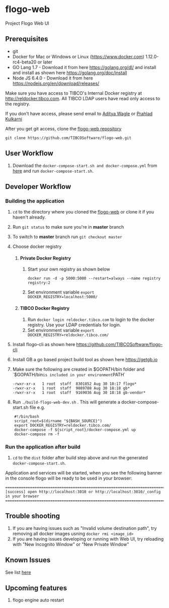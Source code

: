 # flogo-web
Project Flogo Web UI  

## Prerequisites

- git
- Docker for Mac or Windows or Linux (https://www.docker.com) 1.12.0-rc4-beta20 or later
- GO Lang 1.7 - Download it from here https://golang.org/dl/ and install and install as shown here https://golang.org/doc/install 
- Node JS 6.4.0 - Download it from here https://nodejs.org/en/download/releases/ 

Make sure you have access to TIBCO's Internal Docker registry at http://reldocker.tibco.com. All TIBCO LDAP users have read only access to the registry.


If you don't have access, please send email to [Aditya Wagle](mailto:awagle@tibco.com?subject=Flogo%20Docker%20Access) or [Prahlad Kulkarni](mailto:pkulkarn@tibco.com?subject=Flogo%20%20Access)

After you get git access, clone the [flogo-web repository](https://github.com/TIBCOSoftware/flogo-web.git)

```
git clone https://github.com/TIBCOSoftware/flogo-web.git
```
##  User Workflow
1. Download the `docker-compose-start.sh and docker-compose.yml` from [here](https://github.com/TIBCOSoftware/flogo-web/releases/tag/0.2.0) and run `docker-compose-start.sh`.

##  Developer Workflow

### Building the application 
1. `cd` to the directory where you cloned the [flogo-web](https://github.com/TIBCOSoftware/flogo-web.git) or clone it if you haven't already.
1. Run `git status` to make sure you're in **master** branch
1. To switch to **master** branch run `git checkout master`
1. Choose docker registry 
    1. #### Private Docker Registry 
       1. Start your own registry as shown below
            ```
            docker run -d -p 5000:5000 --restart=always --name registry registry:2
            ```
       1. Set environment variable `export DOCKER_REGISTRY=localhost:5000/`

    1. #### TIBCO Docker Registry
        1. Run `docker login reldocker.tibco.com` to login to the docker registry. Use your LDAP credentials for login.
        1. Set environment variable `export DOCKER_REGISTRY=reldocker.tibco.com/`
        
1. Install flogo-cli as shown here https://github.com/TIBCOSoftware/flogo-cli
1. Install GB a go based project build tool as shown here https://getgb.io
1. Make sure the following are created in $GOPATH/bin folder and `$GOPATH/bin` is included in your environment `PATH`
    ```
    -rwxr-xr-x   1 root  staff  8301852 Aug 30 18:17 flogo*
    -rwxr-xr-x   1 root  staff  9089788 Aug 30 18:18 gb*
    -rwxr-xr-x   1 root  staff  9169036 Aug 30 18:18 gb-vendor*
    ```
1. Run `./build-flogo-web-dev.sh` . This will generate a docker-compose-start.sh file e.g.
```
    #!/bin/bash
    script_root=$(dirname "${BASH_SOURCE}")
    export DOCKER_REGISTRY=reldocker.tibco.com/
    docker-compose -f ${script_root}/docker-compose.yml up
    docker-compose rm -f
```
### Run the application after build


1. `cd` to the `dist` folder after build step above and run the generated `docker-compose-start.sh`.


Application and services will be started, when you see the following banner in the console flogo will be ready to be used in your browser:

```
=============================================================================================
[success] open http://localhost:3010 or http://localhost:3010/_config in your browser
=============================================================================================
```
## Trouble shooting

1. If you are having issues such as "Invalid volume destination path", try removing all docker images usning `docker rmi <image_id>`
2. If you are having issues developing or running with Web UI, try reloading with "New Incognito Window" or "New Private Window"

## Known Issues
See list [here](https://github.com/TIBCOSoftware/flogo-web/issues?q=is%3Aopen+is%3Aissue+label%3Abug)

## Upcoming features

1. flogo engine auto restart
